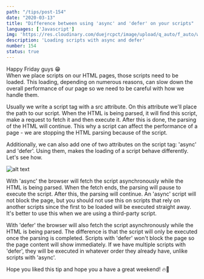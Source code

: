 ```yaml
---
path: "/tips/post-154"
date: "2020-03-13"
title: "Difference between using 'async' and 'defer' on your scripts"
languages: ['Javascript']
img: 'https://res.cloudinary.com/duejrcpct/image/upload/q_auto/f_auto/w_1000/v1588228992/tips/154-1_hm4hvr.png'
description: 'Loading scripts with async and defer'
number: 154
status: true
---
```


Happy Friday guys 😁  
When we place scripts on our HTML pages, those scripts need to be loaded. This loading, depending on numerous reasons, can slow down the overall performance of our page so we need to be careful with how we handle them.

Usually we write a script tag with a src attribute. On this attribute we'll place the path to our script. When the HTML is being parsed, it will find this script, make a request to fetch it and then execute it. After this is done, the parsing of the HTML will continue. This why a script can affect the performance of a page - we are stopping the HTML parsing because of the script.

Additionally, we can also add one of two attributes on the script tag: 'async' and 'defer'. Using them, makes the loading of a script behave differently. Let's see how.

![alt text](https://res.cloudinary.com/duejrcpct/image/upload/q_auto/f_auto/w_1000/v1588228992/tips/154-2_pq3mob.png "Scripts with async and defer")

With 'async' the browser will fetch the script asynchronously while the HTML is being parsed. When the fetch ends, the parsing will pause to execute the script. After this, the parsing will continue. An 'async' script will not block the page, but you should not use this on scripts that rely on another scripts since the first to be loaded will be executed straight away. It's better to use this when we are using a third-party script.

With 'defer' the browser will also fetch the script asynchronously while the HTML is being parsed. The difference is that the script will only be executed once the parsing is completed. Scripts with 'defer' won't block the page so the page content will show immediately. If we have multiple scripts with 'defer', they will be executed in whatever order they already have, unlike scripts with 'async'.

Hope you liked this tip and hope you a have a great weekend! 🔥🤘